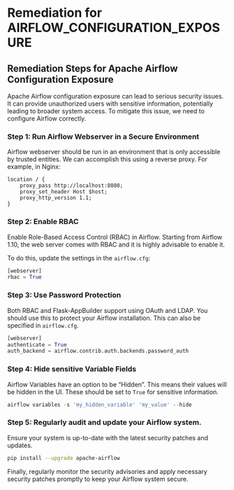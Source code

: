 # Remediation for AIRFLOW_CONFIGURATION_EXPOSURE

## Remediation Steps for Apache Airflow Configuration Exposure
Apache Airflow configuration exposure can lead to serious security issues. It can provide unauthorized users with sensitive information, potentially leading to broader system access. To mitigate this issue, we need to configure Airflow correctly. 

### Step 1: Run Airflow Webserver in a Secure Environment
Airflow webserver should be run in an environment that is only accessible by trusted entities. We can accomplish this using a reverse proxy. For example, in Nginx:

```nginx
location / {
    proxy_pass http://localhost:8080;
    proxy_set_header Host $host;
    proxy_http_version 1.1;
}
```

### Step 2: Enable RBAC 
Enable Role-Based Access Control (RBAC) in Airflow. Starting from Airflow 1.10, the web server comes with RBAC and it is highly advisable to enable it.

To do this, update the settings in the `airflow.cfg`:

```python
[webserver]
rbac = True
```

### Step 3: Use Password Protection
Both RBAC and Flask-AppBuilder support using OAuth and LDAP. You should use this to protect your Airflow installation. This can also be specified in `airflow.cfg`.

```python
[webserver]
authenticate = True
auth_backend = airflow.contrib.auth.backends.password_auth
```

### Step 4: Hide sensitive Variable Fields
Airflow Variables have an option to be “Hidden”. This means their values will be hidden in the UI. These should be set to `True` for sensitive information.

```python
airflow variables -s 'my_hidden_variable' 'my_value' --hide
```

### Step 5: Regularly audit and update your Airflow system.
Ensure your system is up-to-date with the latest security patches and updates.

```bash
pip install --upgrade apache-airflow
```

Finally, regularly monitor the security advisories and apply necessary security patches promptly to keep your Airflow system secure.